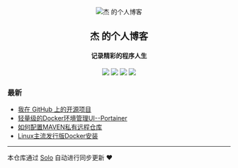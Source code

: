 <p align="center"><img alt="杰 的个人博客" src="https://static.b3log.org/images/brand/solo-128.png"></p><h2 align="center">
杰 的个人博客
</h2>

<h4 align="center">记录精彩的程序人生</h4>
<p align="center"><a title="杰 的个人博客" target="_blank" href="https://github.com/yangdingjie/solo-blog"><img src="https://img.shields.io/github/last-commit/yangdingjie/solo-blog.svg?style=flat-square&color=FF9900"></a>
<a title="GitHub repo size in bytes" target="_blank" href="https://github.com/yangdingjie/solo-blog"><img src="https://img.shields.io/github/repo-size/yangdingjie/solo-blog.svg?style=flat-square"></a>
<a title="Solo Version" target="_blank" href="https://github.com/88250/solo/releases"><img src="https://img.shields.io/badge/solo-4.3.0-f1e05a.svg?style=flat-square&color=blueviolet"></a>
<a title="Hits" target="_blank" href="https://github.com/88250/hits"><img src="https://hits.b3log.org/yangdingjie/solo-blog.svg"></a></p>

### 最新

* [我在 GitHub 上的开源项目](https://yangdj.cn/my-github-repos)
* [轻量级的Docker环境管理UI--Portainer](https://yangdj.cn/articles/2019/12/25/1577286137240.html)
* [如何配置MAVEN私有远程仓库](https://yangdj.cn/articles/2019/12/09/1575897225619.html)
* [Linux主流发行版Docker安装](https://yangdj.cn/articles/2019/11/23/1574505910249.html)



---

本仓库通过 [Solo](https://github.com/88250/solo) 自动进行同步更新 ❤️ 